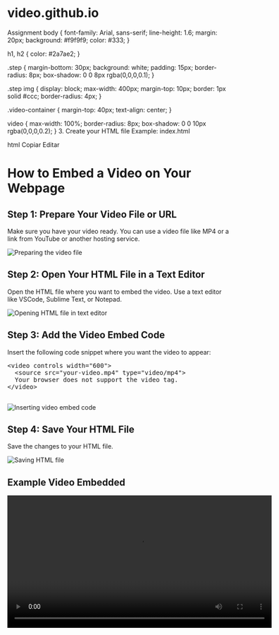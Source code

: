 # video.github.io
Assignment 
body {
  font-family: Arial, sans-serif;
  line-height: 1.6;
  margin: 20px;
  background: #f9f9f9;
  color: #333;
}

h1, h2 {
  color: #2a7ae2;
}

.step {
  margin-bottom: 30px;
  background: white;
  padding: 15px;
  border-radius: 8px;
  box-shadow: 0 0 8px rgba(0,0,0,0.1);
}

.step img {
  display: block;
  max-width: 400px;
  margin-top: 10px;
  border: 1px solid #ccc;
  border-radius: 4px;
}

.video-container {
  margin-top: 40px;
  text-align: center;
}

video {
  max-width: 100%;
  border-radius: 8px;
  box-shadow: 0 0 10px rgba(0,0,0,0.2);
}
3. Create your HTML file
Example: index.html

html
Copiar
Editar
<!DOCTYPE html>
<html lang="en">
<head>
  <meta charset="UTF-8" />
  <meta name="viewport" content="width=device-width, initial-scale=1" />
  <title>How to Embed a Video Tutorial</title>
  <link rel="stylesheet" href="styles.css" />
</head>
<body>
  <h1>How to Embed a Video on Your Webpage</h1>

  <div class="step">
    <h2>Step 1: Prepare Your Video File or URL</h2>
    <p>Make sure you have your video ready. You can use a video file like MP4 or a link from YouTube or another hosting service.</p>
    <img src="step1.png" alt="Preparing the video file" />
  </div>

  <div class="step">
    <h2>Step 2: Open Your HTML File in a Text Editor</h2>
    <p>Open the HTML file where you want to embed the video. Use a text editor like VSCode, Sublime Text, or Notepad.</p>
    <img src="step2.png" alt="Opening HTML file in text editor" />
  </div>

  <div class="step">
    <h2>Step 3: Add the Video Embed Code</h2>
    <p>Insert the following code snippet where you want the video to appear:</p>
    <pre>
&lt;video controls width="600"&gt;
  &lt;source src="your-video.mp4" type="video/mp4"&gt;
  Your browser does not support the video tag.
&lt;/video&gt;
    </pre>
    <img src="step3.png" alt="Inserting video embed code" />
  </div>

  <div class="step">
    <h2>Step 4: Save Your HTML File</h2>
    <p>Save the changes to your HTML file.</p>
    <img src="step4.png" alt="Saving HTML file" />
  </div>

  <div class="video-container">
    <h2>Example Video Embedded</h2>
    <video controls width="600">
      <source src="example-video.mp4" type="video/mp4" />
      Your browser does not support the video tag.
    </video>
  </div>

</body>
</html>
